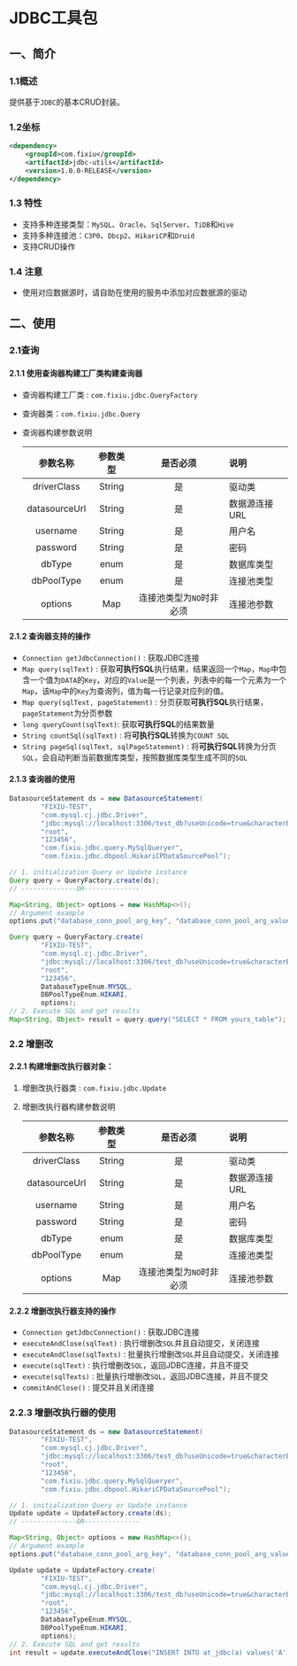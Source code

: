# JDBC工具包

## 一、简介

### 1.1概述

提供基于`JDBC`的基本CRUD封装。

### 1.2坐标

```xml
<dependency>
    <groupId>com.fixiu</groupId>
    <artifactId>jdbc-utils</artifactId>
    <version>1.0.0-RELEASE</version>
</dependency>
```

### 1.3 特性

- 支持多种连接类型：`MySQL`、`Oracle`、`SqlServer`、`TiDB`和`Hive`
- 支持多种连接池：`C3P0`、`Dbcp2`、`HikariCP`和`Druid`
- 支持CRUD操作

### 1.4 注意

- 使用对应数据源时，请自助在使用的服务中添加对应数据源的驱动

## 二、使用

### 2.1查询

#### 2.1.1 使用查询器构建工厂类构建查询器

- 查询器构建工厂类 : `com.fixiu.jdbc.QueryFactory`

- 查询器类：`com.fixiu.jdbc.Query`

- 查询器构建参数说明

  |   参数名称    | 参数类型 |         是否必须         | 说明          |
  | :-----------: | :------: | :----------------------: | :------------ |
  |  driverClass  |  String  |            是            | 驱动类        |
  | datasourceUrl |  String  |            是            | 数据源连接URL |
  |   username    |  String  |            是            | 用户名        |
  |   password    |  String  |            是            | 密码          |
  |    dbType     |   enum   |            是            | 数据库类型    |
  |  dbPoolType   |   enum   |            是            | 连接池类型    |
  |    options    |   Map    | 连接池类型为`NO`时非必须 | 连接池参数    |

#### 2.1.2 查询器支持的操作

- `Connection getJdbcConnection()` : 获取JDBC连接
- `Map query(sqlText)` : 获取**可执行SQL**执行结果，结果返回一个`Map`，`Map`中包含一个值为`DATA`的`Key`，对应的`Value`是一个列表，列表中的每一个元素为一个`Map`，该`Map`中的`Key`为查询列，值为每一行记录对应列的值。
- `Map query(sqlText, pageStatement)` : 分页获取**可执行SQL**执行结果，`pageStatement`为分页参数
- `long queryCount(sqlText)`: 获取**可执行SQL**的结果数量
- `String countSql(sqlText)` : 将**可执行SQL**转换为`COUNT SQL`
- `String pageSql(sqlText, sqlPageStatement)` : 将**可执行SQL**转换为分页`SQL`，会自动判断当前数据库类型，按照数据库类型生成不同的`SQL`

#### 2.1.3 查询器的使用

```java
DatasourceStatement ds = new DatasourceStatement(
		"FIXIU-TEST", 
		"com.mysql.cj.jdbc.Driver",
		"jdbc:mysql://localhost:3306/test_db?useUnicode=true&characterEncoding=utf-8&useSSL=false&serverTimezone=UTC",
		"root", 
		"123456", 
		"com.fixiu.jdbc.query.MySqlQueryer", 
		"com.fixiu.jdbc.dbpool.HikariCPDataSourcePool");

// 1. initialization Query or Update instance
Query query = QueryFactory.create(ds);
// --------------OR--------------

Map<String, Object> options = new HashMap<>();
// Argument example
options.put("database_conn_pool_arg_key", "database_conn_pool_arg_value");

Query query = QueryFactory.create(
		"FIXIU-TEST", 
		"com.mysql.cj.jdbc.Driver", 
		"jdbc:mysql://localhost:3306/test_db?useUnicode=true&characterEncoding=utf-8&useSSL=false&serverTimezone=UTC",
		"root", 
		"123456", 
		DatabaseTypeEnum.MYSQL, 
		DBPoolTypeEnum.HIKARI, 
		options);
// 2. Execute SQL and get results
Map<String, Object> result = query.query("SELECT * FROM yours_table");
```

### 2.2 增删改

#### 2.2.1 构建增删改执行器对象：

1. 增删改执行器类 : `com.fixiu.jdbc.Update`

2. 增删改执行器构建参数说明

   |   参数名称    | 参数类型 |         是否必须         | 说明          |
   | :-----------: | :------: | :----------------------: | :------------ |
   |  driverClass  |  String  |            是            | 驱动类        |
   | datasourceUrl |  String  |            是            | 数据源连接URL |
   |   username    |  String  |            是            | 用户名        |
   |   password    |  String  |            是            | 密码          |
   |    dbType     |   enum   |            是            | 数据库类型    |
   |  dbPoolType   |   enum   |            是            | 连接池类型    |
   |    options    |   Map    | 连接池类型为`NO`时非必须 | 连接池参数    |

#### 2.2.2 增删改执行器支持的操作

- `Connection getJdbcConnection()` : 获取JDBC连接
- `executeAndClose(sqlText)` : 执行增删改`SQL`并且自动提交，关闭连接
- `executeAndClose(sqlTexts)` : 批量执行增删改`SQL`并且自动提交，关闭连接
- `execute(sqlText)` : 执行增删改`SQL`，返回JDBC连接，并且不提交
- `execute(sqlTexts)` : 批量执行增删改`SQL`，返回JDBC连接，并且不提交
- `commitAndClose()` : 提交并且关闭连接

### 2.2.3 增删改执行器的使用

```java
DatasourceStatement ds = new DatasourceStatement(
		"FIXIU-TEST", 
		"com.mysql.cj.jdbc.Driver",
		"jdbc:mysql://localhost:3306/test_db?useUnicode=true&characterEncoding=utf-8&useSSL=false&serverTimezone=UTC",
		"root", 
		"123456", 
		"com.fixiu.jdbc.query.MySqlQueryer", 
		"com.fixiu.jdbc.dbpool.HikariCPDataSourcePool");

// 1. initialization Query or Update instance
Update update = UpdateFactory.create(ds);
// --------------OR--------------

Map<String, Object> options = new HashMap<>();
// Argument example
options.put("database_conn_pool_arg_key", "database_conn_pool_arg_value");

Update update = UpdateFactory.create(
		"FIXIU-TEST", 
		"com.mysql.cj.jdbc.Driver", 
		"jdbc:mysql://localhost:3306/test_db?useUnicode=true&characterEncoding=utf-8&useSSL=false&serverTimezone=UTC",
		"root", 
		"123456", 
		DatabaseTypeEnum.MYSQL, 
		DBPoolTypeEnum.HIKARI, 
		options);
// 2. Execute SQL and get results
int result = update.executeAndClose("INSERT INTO at_jdbc(a) values('A')");
```

